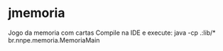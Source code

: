 # jmemoria
Jogo da memoria com cartas
Compile na IDE e execute:  java -cp .:lib/* br.nnpe.memoria.MemoriaMain
